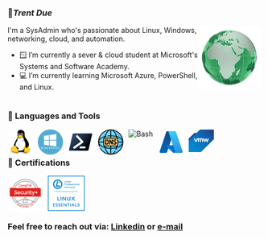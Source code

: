 ### 👾*Trent Due*

<img width="25%" align="right" alt="Globe" src="assets/green globe.gif" />

I'm a SysAdmin who's passionate about Linux, Windows, networking, cloud, and automation.

- 🪟 I’m currently a sever & cloud student at Microsoft's Systems and Software Academy.
- 💻 I’m currently learning Microsoft Azure, PowerShell, and Linux.
 
#
 
### 🧰 Languages and Tools

<img align="left" alt="Linux" width="50px" style="padding-right:10px;" src="https://raw.githubusercontent.com/TurboRoomba/TurboRoomba/main/assets/linuxs.svg"/>
<img align="left" alt="AD" width="50px" style="padding-right:10px;" src="assets/ad1.png" />
<img align="left" alt="PowerShell" width="50px" style="padding-right:10px;" src="assets/pwsh.png" />
<img align="left" alt="DNS" width="50px" style="padding-right:10px;" src="assets/dns.png" />
<img align="left" alt="Bash" width="50px" style="padding-right:10px;" src="https://cdn.jsdelivr.net/gh/devicons/devicon/icons/bash/bash-original.svg" />
<img align="left" alt="Azure" width="50px" style="padding-right:10px;" src="assets/msazure.png" />
<img align="left" alt="VMware" width="50px" style="padding-right:10px;" src="assets/vmware.png" />



<br />

#
### 📜 Certifications

<img align="left" alt="VMware" width="70px" style="padding-right:10px;" src="assets/comptia-security-ce-certification.png" />
<img align="left" alt="VMware" width="73px" style="padding-right:10px;" src="assets/lpi.jpg" />
<br />
<br />
<br />

#
 
### Feel free to reach out via: [Linkedin](https://www.linkedin.com/in/trentdue) or [e-mail](mailto:trentdue@outlook.com)
